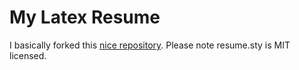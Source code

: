 # My Latex Resume

I basically forked this [nice repository](https://github.com/cies/resume). Please note resume.sty is MIT licensed. 




